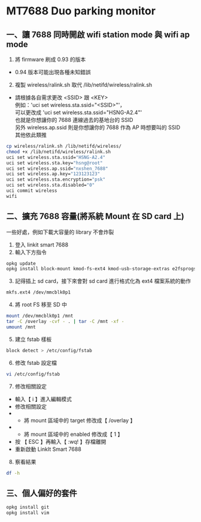 # MT7688 Duo parking monitor

## 一、讓 7688 同時開啟 wifi station mode 與 wifi ap mode

1. 將 firmware 刷成 0.93 的版本  
- 0.94 版本可能出現各種未知錯誤
2. 複製 wireless/ralink.sh 取代 /lib/netifd/wireless/ralink.sh  
- 請根據各自需求更改 \<SSID> 跟 \<KEY>  
例如：'uci set wireless.sta.ssid="\<SSID>"'，  
可以更改成 'uci set wireless.sta.ssid="HSNG-A2.4"'  
也就是你想讓你的 7688 連線過去的基地台的 SSID  
另外 wireless.ap.ssid  則是你想讓你的 7688 作為 AP 時想要叫的 SSID  
其他依此類推

```bash
cp wireless/ralink.sh /lib/netifd/wireless/
chmod +x /lib/netifd/wireless/ralink.sh
uci set wireless.sta.ssid="HSNG-A2.4"
uci set wireless.sta.key="hsng@root"
uci set wireless.ap.ssid="nxshen_7688"
uci set wireless.ap.key="123123123"
uci set wireless.sta.encryption="psk"
uci set wireless.sta.disabled="0"
uci commit wireless
wifi
```

## 二、擴充 7688 容量(將系統 Mount 在 SD card 上)

一些好處，例如下載大容量的 library 不會炸裂  

1. 登入 linkit smart 7688  
2. 輸入下方指令  

```bash
opkg update
opkg install block-mount kmod-fs-ext4 kmod-usb-storage-extras e2fsprogs fdisk
```

3. 記得插上 sd card，接下來會對 sd card 進行格式化為 ext4 檔案系統的動作  

```bash
mkfs.ext4 /dev/mmcblk0p1
```

4. 將 root FS 移至 SD 中

```bash
mount /dev/mmcblk0p1 /mnt
tar -C /overlay -cvf - . | tar -C /mnt -xf -
umount /mnt
```

5. 建立 fstab 樣板

```bash
block detect > /etc/config/fstab
```

6. 修改 fstab 設定檔

```bash
vi /etc/config/fstab
```

7. 修改相關設定

- 輸入【 i 】進入編輯模式
- 修改相關設定
- - 將 mount 區域中的 target 修改成【 /overlay 】
- - 將 mount 區域中的 enabled 修改成【 1 】
- 按 【 ESC 】再輸入【 :wq! 】存檔離開
- 重新啟動 LinkIt Smart 7688

8. 察看結果

```bash
df -h
```

## 三、個人偏好的套件

```bash
opkg install git
opkg install vim
```
